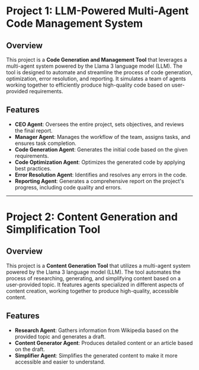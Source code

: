 # Project 1: LLM-Powered Multi-Agent Code Management System

## Overview
This project is a **Code Generation and Management Tool** that leverages a multi-agent system powered by the Llama 3 language model (LLM). The tool is designed to automate and streamline the process of code generation, optimization, error resolution, and reporting. It simulates a team of agents working together to efficiently produce high-quality code based on user-provided requirements.

## Features
- **CEO Agent**: Oversees the entire project, sets objectives, and reviews the final report.
- **Manager Agent**: Manages the workflow of the team, assigns tasks, and ensures task completion.
- **Code Generation Agent**: Generates the initial code based on the given requirements.
- **Code Optimization Agent**: Optimizes the generated code by applying best practices.
- **Error Resolution Agent**: Identifies and resolves any errors in the code.
- **Reporting Agent**: Generates a comprehensive report on the project's progress, including code quality and errors.

---

# Project 2: Content Generation and Simplification Tool

## Overview
This project is a **Content Generation Tool** that utilizes a multi-agent system powered by the Llama 3 language model (LLM). The tool automates the process of researching, generating, and simplifying content based on a user-provided topic. It features agents specialized in different aspects of content creation, working together to produce high-quality, accessible content.

## Features
- **Research Agent**: Gathers information from Wikipedia based on the provided topic and generates a draft.
- **Content Generator Agent**: Produces detailed content or an article based on the draft.
- **Simplifier Agent**: Simplifies the generated content to make it more accessible and easier to understand.

